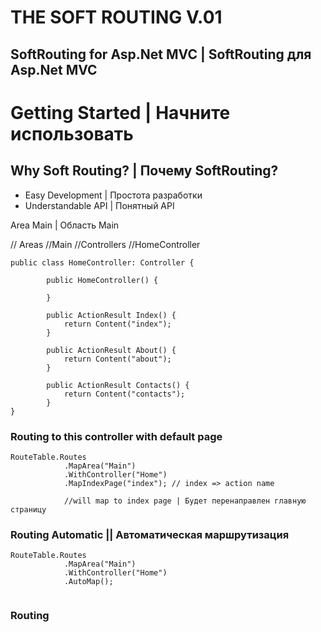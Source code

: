 
# THE SOFT ROUTING V.01

## SoftRouting for Asp.Net MVC | SoftRouting для Asp.Net MVC

# Getting Started | Начните использовать

## Why Soft Routing? | Почему SoftRouting?

* Easy Development | Простота разработки 
* Understandable API | Понятный API

Area Main | Область Main 

// Areas
        //Main
            //Controllers
                //HomeController
```
public class HomeController: Controller {

        public HomeController() {

        }

        public ActionResult Index() {
            return Content("index");
        }

        public ActionResult About() {
            return Content("about");
        }

        public ActionResult Contacts() {
            return Content("contacts");
        }
}

```

### Routing to this controller with default page

```
RouteTable.Routes
            .MapArea("Main")
            .WithController("Home")
            .MapIndexPage("index"); // index => action name

            //will map to index page | Будет перенаправлен главную страницу
```

### Routing Automatic || Автоматическая маршрутизация

```
RouteTable.Routes
            .MapArea("Main")
            .WithController("Home")
            .AutoMap();
            
```


### Routing 





